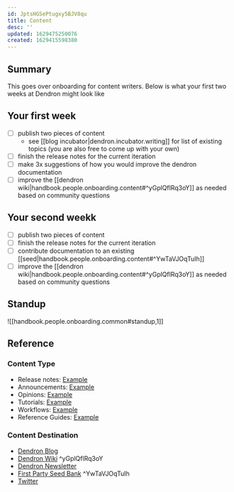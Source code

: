 ```yaml
---
id: JptsHGSePtugxy5BJV8qu
title: Content
desc: ''
updated: 1629475250076
created: 1629415598380
---
```


## Summary

This goes over onboarding for content writers. Below is what your first two weeks at Dendron might look like

## Your first week
- [ ] publish two pieces of content
  - see [[blog incubator|dendron.incubator.writing]] for list of existing topics (you are also free to come up with your own)
- [ ] finish the release notes for the current iteration
- [ ] make 3x suggestions of how you would improve the dendron documentation 
- [ ] improve the [[dendron wiki|handbook.people.onboarding.content#^yGplQflRq3oY]] as needed based on community questions 

## Your second weekk
- [ ] publish two pieces of content
- [ ] finish the release notes for the current iteration
- [ ] contribute documentation to an existing [[seed|handbook.people.onboarding.content#^YwTaVJOqTuIh]]
- [ ] improve the [[dendron wiki|handbook.people.onboarding.content#^yGplQflRq3oY]] as needed based on community questions 

## Standup
![[handbook.people.onboarding.common#standup,1]]

## Reference

### Content Type
- Release notes: [Example](https://wiki.dendron.so/notes/mZhQvxLdMJKaqpgyjOTVG.html)
- Announcements: [Example](https://github.blog/2021-08-11-githubs-engineering-team-moved-codespaces/)
- Opinions: [Example](https://www.dreamsongs.com/WIB.html)
- Tutorials:  [Example](https://aws.amazon.com/blogs/aws/extract-insights-from-customer-conversations-with-amazon-transcribe-call-analytics/)
- Workflows: [Example](https://www.kevinslin.com/notes/3dd58f62-fee5-4f93-b9f1-b0f0f59a9b64.html)
- Reference Guides: [Example](https://pkm.dendron.so/)

### Content Destination
- [Dendron Blog](https://blog.dendron.so/)  
- [Dendron Wiki](https://wiki.dendron.so/) ^yGplQflRq3oY
- [Dendron Newsletter](https://buttondown.email/dendron)
- [First Party Seed Bank](https://blog.dendron.so/notes/qTeL51LFD0Y8uC9ect7QV.html) ^YwTaVJOqTuIh
- [Twitter](https://twitter.com/dendronhq)
